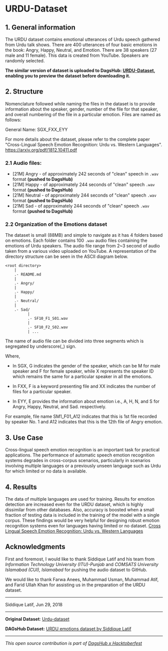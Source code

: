 # URDU-Dataset

## 1. General information

The URDU dataset contains emotional utterances of Urdu speech gathered from Urdu talk shows. There are 400 utterances of four basic emotions in the book: Angry, Happy, Neutral, and Emotion. There are 38 speakers (27 male and 11 female). This data is created from YouTube. Speakers are randomly selected.

**The similar version of dataset is uploaded to DagsHub: [URDU-Dataset](https://dagshub.com/kingabzpro/URDU-Dataset), enabling you to preview the dataset before downloading it.**

## 2. Structure

Nomenclature followed while naming the files in the dataset is to provide information about the speaker, gender, number of the file for that speaker, and overall numbering of the file in a particular emotion. Files are named as follows:

General Name: SGX_FXX_EYY

For more details about the dataset, please refer to the complete paper "Cross-Lingual Speech Emotion Recognition: Urdu vs. Western Languages". https://arxiv.org/pdf/1812.10411.pdf

### 2.1 Audio files:

* [21M] Angry - of approximately 242 seconds of "clean" speech in `.wav` format **(pushed to DagsHub)**
* [21M] Happy - of approximately 244 seconds of "clean" speech `.wav` format **(pushed to DagsHub)**
* [21M] Neutral - of approximately 244 seconds of "clean" speech `.wav` format **(pushed to DagsHub)**
* [21M] Sad - of approximately 244 seconds of "clean" speech `.wav` format **(pushed to DagsHub)**

### 2.2 Organization of the Emotions dataset

The dataset is small (88MB) and simple to navigate as it has 4 folders based on emotions. Each folder contains 100 `.wav` audio files containing the emotions of Urdu speakers. The audio file range from 2~3 second of audio taken from a various video uploaded on YouTube. A representation of the directory structure can be seen in the ASCII diagram below.

```
<root directory>
    |
    .- README.md
    |
    .- Angry/
    |
    .- Happy/
    |
    .- Neutral/
    |
    .- Sad/
          |
          .- SF10_F1_S01.wav
          |
          .- SF10_F2_S02.wav  
          | ...

```

The name of audio file can be divided into three segments which is segregated by underscore(_) sign.

Where,

- In SGX, G indicates the gender of the speaker, which can be M for male speaker and F for female speaker, while X represents the speaker ID which remains the same for a particular speaker in all the emotions.

- In FXX, F is a keyword presenting file and XX indicates the number of files for a particular speaker.

- In EYY, E provides the information about emotion i.e., A, H, N, and S for Angry, Happy, Neutral, and Sad. respectively.

For example, file name SM1_F01_A12 indicates that this is 1st file recorded by speaker No. 1 and A12 indicates that this is the 12th file of Angry emotion.

## 3. Use Case

Cross-lingual speech emotion recognition is an important task for practical applications. The performance of automatic speech emotion recognition systems degrades in cross-corpus scenarios, particularly in scenarios involving multiple languages or a previously unseen language such as Urdu for which limited or no data is available.

## 4. Results

The data of multiple languages are used for training. Results for emotion detection are increased even for the URDU dataset, which is highly dissimilar from other databases. Also, accuracy is boosted when a small fraction of testing data is included in the training of the model with a single corpus. These findings would be very helpful for designing robust emotion recognition systems even for languages having limited or no dataset. [Cross Lingual Speech Emotion Recognition: Urdu vs. Western Languages](https://arxiv.org/pdf/1812.10411.pdf)

## Acknowledgments

First and foremost, I would like to thank Siddique Latif and his team from *Information Technology University (ITU)-Punjab* and *COMSATS University Islamabad (CUI), Islamabad* for pushing the audio dataset to GitHub. 

We would like to thank Farwa Anees, Muhammad Usman, Muhammad Atif, and Farid Ullah Khan for assisting us in the preparation of the URDU dataset.

---

Siddique Latif,
Jun 29, 2018 

---

**Original Dataset**: [Urdu-dataset]( https://github.com/siddiquelatif/urdu-dataset)

**DAGsHub Dataset:** [URDU emotions dataset by Siddique Latif ](https://dagshub.com/kingabzpro/URDU-Dataset)

---

*This open source contribution is part of [DagsHub x Hacktoberfest](https://dagshub.com/blog/hacktoberfest-x-dagshub-2/)*


